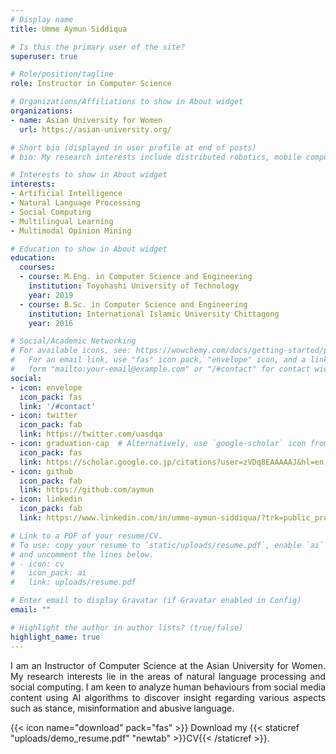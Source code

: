 ```yaml
---
# Display name
title: Umme Aymun Siddiqua

# Is this the primary user of the site?
superuser: true

# Role/position/tagline
role: Instructor in Computer Science

# Organizations/Affiliations to show in About widget
organizations:
- name: Asian University for Women
  url: https://asian-university.org/

# Short bio (displayed in user profile at end of posts)
# bio: My research interests include distributed robotics, mobile computing and programmable matter.

# Interests to show in About widget
interests:
- Artificial Intelligence
- Natural Language Processing
- Social Computing
- Multilingual Learning
- Multimodal Opinion Mining

# Education to show in About widget
education:
  courses:
  - course: M.Eng. in Computer Science and Engineering
    institution: Toyohashi University of Technology
    year: 2019
  - course: B.Sc. in Computer Science and Engineering
    institution: International Islamic University Chittagong
    year: 2016

# Social/Academic Networking
# For available icons, see: https://wowchemy.com/docs/getting-started/page-builder/#icons
#   For an email link, use "fas" icon pack, "envelope" icon, and a link in the
#   form "mailto:your-email@example.com" or "/#contact" for contact widget.
social:
- icon: envelope
  icon_pack: fas
  link: '/#contact'
- icon: twitter
  icon_pack: fab
  link: https://twitter.com/uasdqa
- icon: graduation-cap  # Alternatively, use `google-scholar` icon from `ai` icon pack
  icon_pack: fas
  link: https://scholar.google.co.jp/citations?user=zVDq8EAAAAAJ&hl=en
- icon: github
  icon_pack: fab
  link: https://github.com/aymun
- icon: linkedin
  icon_pack: fab
  link: https://www.linkedin.com/in/umme-aymun-siddiqua/?trk=public_profile_samename-profile&originalSubdomain=bd

# Link to a PDF of your resume/CV.
# To use: copy your resume to `static/uploads/resume.pdf`, enable `ai` icons in `params.toml`, 
# and uncomment the lines below.
# - icon: cv
#   icon_pack: ai
#   link: uploads/resume.pdf

# Enter email to display Gravatar (if Gravatar enabled in Config)
email: ""

# Highlight the author in author lists? (true/false)
highlight_name: true
---
```


<p align="justify"> I am an Instructor of Computer Science at the Asian University for Women. My research interests lie in the areas of natural language processing and social computing. I am keen to analyze human behaviours from social media content using AI algorithms to discover insight regarding various aspects such as stance, misinformation and abusive language. </p>

{{< icon name="download" pack="fas" >}} Download my {{< staticref "uploads/demo_resume.pdf" "newtab" >}}CV{{< /staticref >}}.
